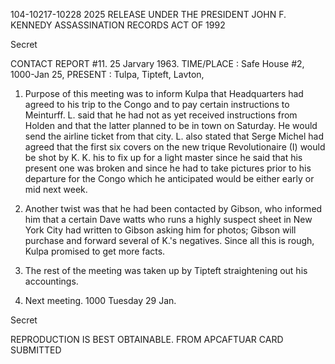 104-10217-10228 2025 RELEASE UNDER THE PRESIDENT JOHN F. KENNEDY ASSASSINATION RECORDS ACT OF 1992

Secret

CONTACT REPORT #11. 25 Jarvary 1963.
TIME/PLACE : Safe House #2, 1000-Jan 25,
PRESENT : Tulpa, Tipteft, Lavton,

1. Purpose of this meeting was to inform Kulpa that
Headquarters had agreed to his trip to the Congo and to pay certain
instructions to Meinturff. L. said that he had not as yet received
instructions from Holden and that the latter planned to be in town on
Saturday. He would send the airline ticket from that city. L. also stated
that Serge Michel had agreed that the first six covers on the new trique
Revolutionaire (I) would be shot by K. K. his to fix up for a light master
since he said that his present one was broken and since he had to take
pictures prior to his departure for the Congo which he anticipated would be
either early or mid next week.

2. Another twist was that he had been contacted by Gibson,
who informed him that a certain Dave watts who runs a highly suspect sheet in
New York City had written to Gibson asking him for photos; Gibson will
purchase and forward several of K.'s negatives. Since all this is
rough, Kulpa promised to get more facts.

3. The rest of the meeting was taken up by Tipteft
straightening out his accountings.

4. Next meeting. 1000 Tuesday 29 Jan.

Secret

REPRODUCTION IS BEST OBTAINABLE.
FROM APCAFTUAR CARD SUBMITTED

